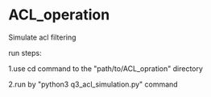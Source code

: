 # ACL_operation
Simulate acl filtering 


run steps:

1.use cd command to the "path/to/ACL_opration" directory

2.run by "python3 q3_acl_simulation.py" command
